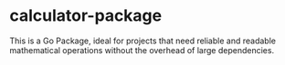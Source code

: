 # calculator-package
This is a Go Package, ideal for projects that need reliable and readable mathematical operations without the overhead of large dependencies.
